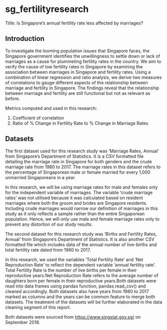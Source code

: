 # sg_fertilityresearch

Title: Is Singapore’s annual fertility rate less affected by marriages?

Introduction
------------------------------------------------
To investigate the looming population issues that Singapore faces, the Singapore government identifies the unwillingness to settle down or lack of marriages as a cause for plummeting fertility rates in the country. We aim to verify the cause of low fertility rates in Singapore by examining the association between marriages in Singapore and fertility rates. Using a combination of linear regression and ratio analysis, we derive two measures of correlations to gauge different aspects of the relationship between marriage and fertility in Singapore. The findings reveal that the relationship between marriage and fertility are still functional but not as relevant as before.

Metrics computed and used in this research:
1. Coefficient of correlation
2. Ratio of % Change in Fertility Rate to % Change in Marriage Rates

Datasets
------------------------------------------------
The first dataset used for this research study was ‘Marriage Rates, Annual’ from Singapore’s Department of Statistics. It is a CSV formatted file detailing the marriage rate in Singapore for both genders and the crude marriage rate from 1980 to 2017. The marriage rates in this dataset refers to the percentage of Singaporean male or female married for every 1,000 unmarried Singaporeans in a year.

In this research, we will be using marriage rates for male and females only for the independent variable of marriages. The variable ‘crude marriage rates’ was not utilised because it was calculated based on resident marriages where both the groom and brides are Singapore residents. Including crude marriages would narrow our definition of marriages in this study as it only reflects a sample rather than the entire Singaporean population. Hence, we will only use male and female marriage rates only to prevent any distortion of our study results.

The second dataset for this research study was ‘Births and Fertility Rates, Annual’ from Singapore’s Department of Statistics. It is also another CSV formatted file which includes data of the annual number of live-births and total fertility rate dated from 1960 to 2017. 

In this research, we used the variables ‘Total Fertility Rate’ and ‘Net Reproduction Rate’ to reflect the dependent variable ‘annual fertility rate’. Total Fertility Rate is the number of live births per female in their reproductive years.Net Reproduction Rate refers to the average number of daughters born per female in their reproductive years.Both datasets were read into data frames using pandas function, pandas.read_csv() and cleaned accordingly. Both datasets also have years from 1980 to 2017 marked as columns and the years can be common feature to merge both datasets. The treatment of the datasets will be further elaborated in the data cleaning segment of this report.

Both datasets were sourced from https://www.singstat.gov.sg/ on September 2018.
